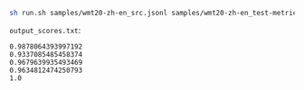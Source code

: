 ```bash
sh run.sh samples/wmt20-zh-en_src.jsonl samples/wmt20-zh-en_test-metric.jsonl samples/wmt20-zh-en_refs.jsonl output_scores.txt
```
`output_scores.txt`:
```
0.9878064393997192
0.9337085485458374
0.9679639935493469
0.9634812474250793
1.0
```

